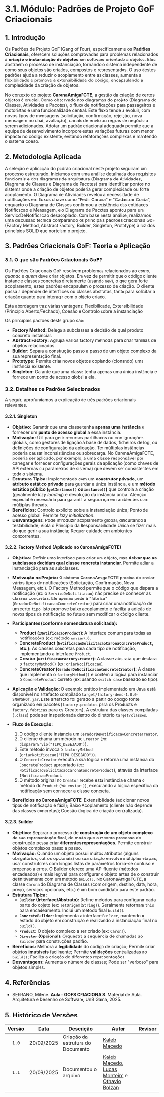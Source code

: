 # 3.1. Módulo: Padrões de Projeto GoF Criacionais

## 1. Introdução

Os Padrões de Projeto GoF (Gang of Four), especificamente os **Padrões Criacionais**, oferecem soluções comprovadas para problemas relacionados à **criação e instanciação de objetos** em software orientado a objetos. Eles abstraem o processo de instanciação, tornando o sistema independente de como seus objetos são criados, compostos e representados. O uso destes padrões ajuda a reduzir o acoplamento entre as classes, aumenta a flexibilidade e promove a extensibilidade do código, encapsulando a complexidade da criação de objetos.

No contexto do projeto **CaronaAmigaFCTE**, a gestão da criação de certos objetos é crucial. Como observado nos diagramas do projeto (Diagrama de Classes, Atividades e Pacotes), o fluxo de notificações para passageiros e motoristas é uma funcionalidade central. Este fluxo tende a evoluir, com novos tipos de mensagens (solicitação, confirmação, rejeição, nova mensagem no chat, avaliação), canais de envio ou regras de negócio a serem adicionados. Adotar um padrão criacional adequado permite que a equipe de desenvolvimento incorpore estas variações futuras com menor impacto no código existente, evitando refatorações complexas e mantendo o sistema coeso.


## 2. Metodologia Aplicada

A seleção e aplicação do padrão criacional neste projeto seguiram um processo estruturado. Iniciamos com uma análise detalhada dos requisitos funcionais e dos diagramas de arquitetura (Diagrama de Atividades, Diagrama de Classes e Diagrama de Pacotes) para identificar pontos no sistema onde a criação de objetos poderia gerar complexidade ou forte acoplamento. O Diagrama de Atividades revelou a necessidade de notificações em fluxos chave como "Pedir Carona" e "Cadastrar Conta", enquanto o Diagrama de Classes confirmou a existência das entidades Notificacao e Mensagem, e o Diagrama de Pacotes apontou para um ServicoDeNotificacao desacoplado. Com base nesta análise, realizamos uma discussão técnica comparando os principais padrões criacionais GoF (Factory Method, Abstract Factory, Builder, Singleton, Prototype) à luz dos princípios SOLID que norteiam o projeto. 

## 3. Padrões Criacionais GoF: Teoria e Aplicação

### 3.1. O que são Padrões Criacionais GoF?

Os Padrões Criacionais GoF resolvem problemas relacionados ao *como*, *quando* e *quem* deve criar objetos. Em vez de permitir que o código cliente instancie classes concretas diretamente (usando `new`), o que gera forte acoplamento, estes padrões encapsulam o processo de criação. O cliente passa a depender de interfaces ou classes abstratas, tanto para solicitar a criação quanto para interagir com o objeto criado.

Esta abordagem traz várias vantagens: Flexibilidade, Extensibilidade (Princípio Aberto/Fechado), Coesão e Controlo sobre a instanciação.

Os principais padrões deste grupo são:
* **Factory Method:** Delega a subclasses a decisão de qual produto concreto instanciar.
* **Abstract Factory:** Agrupa vários factory methods para criar famílias de objetos relacionados.
* **Builder:** Separa a construção passo a passo de um objeto complexo da sua representação final.
* **Prototype:** Permite criar novos objetos copiando (clonando) uma instância existente.
* **Singleton:** Garante que uma classe tenha apenas uma única instância e fornece um ponto de acesso global a ela.

### 3.2. Detalhes de Padrões Selecionados

A seguir, aprofundamos a explicação de três padrões criacionais relevantes.

#### 3.2.1. Singleton

* **Objetivo:** Garantir que uma classe tenha **apenas uma instância** e fornecer um **ponto de acesso global** a essa instância.
* **Motivação:** Útil para gerir recursos partilhados ou configurações globais, como gestores de ligação à base de dados, ficheiros de log, ou definições de configuração da aplicação. Ter múltiplas instâncias poderia causar inconsistências ou sobrecarga. No CaronaAmigaFCTE, poderia ser aplicado, por exemplo, a uma classe responsável por carregar e fornecer configurações gerais da aplicação (como chaves de API externas ou parâmetros de sistema) que devem ser consistentes em todo o sistema.
* **Estrutura Típica:** Implementado com um **construtor privado**, um **atributo estático privado** para guardar a única instância, e um **método estático público (`getInstance()` ou `instance()`)** que controla a criação (geralmente *lazy loading*) e devolução da instância única. Atenção especial é necessária para garantir a segurança em ambientes com múltiplas threads.
* **Benefícios:** Controlo explícito sobre a instanciação única; Ponto de acesso global; Permite *lazy initialization*.
* **Desvantagens:** Pode introduzir acoplamento global, dificultando a testabilidade; Viola o Princípio da Responsabilidade Única se fizer mais do que gerir a sua instância; Requer cuidado em ambientes concorrentes.

#### 3.2.2. Factory Method (Aplicado no CaronaAmigaFCTE)

* **Objetivo:** Definir uma interface para criar um objeto, mas **deixar que as subclasses decidam qual classe concreta instanciar**. Permite adiar a instanciação para as subclasses.
* **Motivação no Projeto:** O sistema CaronaAmigaFCTE precisa de enviar vários tipos de notificações (Solicitação, Confirmação, Nova Mensagem, etc.). O Factory Method permite que o código que dispara a notificação (ex: o `ServicoDeNotificacao`) não precise de conhecer as classes concretas. Ele apenas pede à "fábrica" (`GeradorDeNotificacaoConcreteCreator`) para criar uma notificação de um certo `tipo`. Isto promove baixo acoplamento e facilita a adição de novos tipos de notificação no futuro sem modificar o código cliente.

* **Participantes (conforme nomenclatura solicitada):**
    * **Product (`INotificacaoProduct`):** A interface comum para todas as notificações (ex: método `enviar()`).
    * **ConcreteProduct (`NotificacaoSolicitacaoCaronaConcreteProduct`, etc.):** As classes concretas para cada tipo de notificação, implementando a interface `Product`.
    * **Creator (`NotificacaoFactoryCreator`):** A classe abstrata que declara o `factoryMethod()` (ex: `criarNotificacao`).
    * **ConcreteCreator (`GeradorDeNotificacaoConcreteCreator`):** A classe que implementa o `factoryMethod()` e contém a lógica para instanciar o `ConcreteProduct` correto (ex: usando `switch case` baseado no tipo).

* **Aplicação e Validação:** O exemplo prático implementado em Java está disponível no artefacto compilado `target/factory-demo-1.0.0-SNAPSHOT.jar`. Este artefacto foi gerado a partir do código fonte organizado em pacotes (`factory.produtos` para os Products e `factory.fabricas` para os Creators). A estrutura das classes compiladas (`.class`) pode ser inspecionada dentro do diretório `target/classes`.

* **Fluxo de Execução:**
    1.  O código cliente instancia um `GeradorDeNotificacaoConcreteCreator`.
    2.  O cliente chama um método no `Creator` (ex: `dispararEnvio("TIPO_DESEJADO")`).
    3.  Este método invoca o `factoryMethod` (`criarNotificacao("TIPO_DESEJADO")`).
    4.  O `ConcreteCreator` executa a sua lógica e retorna uma instância do `ConcreteProduct` apropriado (ex: `NotificacaoSolicitacaoCaronaConcreteProduct`), através da interface `INotificacaoProduct`.
    5.  O método original no `Creator` recebe esta instância e chama o método do `Product` (ex: `enviar()`), executando a lógica específica da notificação sem conhecer a classe concreta.



* **Benefícios no CaronaAmigaFCTE:** Extensibilidade (adicionar novos tipos de notificação é fácil); Baixo Acoplamento (cliente não depende das classes concretas); Coesão (lógica de criação centralizada).

#### 3.2.3. Builder

* **Objetivo:** Separar o processo de **construção de um objeto complexo** da sua representação final, de modo que o mesmo processo de construção possa criar **diferentes representações**. Permite construir objetos complexos passo a passo.
* **Motivação:** Quando um objeto possui muitos atributos (alguns obrigatórios, outros opcionais) ou sua criação envolve múltiplas etapas, usar construtores com longas listas de parâmetros torna-se confuso e propenso a erros. O Builder oferece uma API fluente (métodos encadeados) e mais legível para configurar o objeto antes de o construir definitivamente com um método `build()`. No CaronaAmigaFCTE, a classe `Carona` do Diagrama de Classes (com origem, destino, data, hora, preço, serviços opcionais, etc.) é um bom candidato para este padrão.
* **Estrutura Típica:**
    * **`Builder` (Interface/Abstrato):** Define métodos para configurar cada parte do objeto (ex: `setOrigem(String)`). Geralmente retornam `this` para encadeamento. Inclui um método final `build()`.
    * **`ConcreteBuilder`:** Implementa a interface `Builder`, mantendo o estado do objeto em construção e realizando a instanciação final no `build()`.
    * **`Product`:** O objeto complexo a ser criado (ex: `Carona`).
    * **`Director` (Opcional):** Orquestra a sequência de chamadas ao `Builder` para construções padrão.
* **Benefícios:** Melhora a **legibilidade** do código de criação; Permite criar objetos **imutáveis** facilmente; Permite **validações** centralizadas no `build()`; Facilita a criação de diferentes representações.
* **Desvantagens:** Aumenta o número de classes; Pode ser "verboso" para objetos simples.

## 4. Referências

* SERRANO, Milene. **Aula - GOFS CRIACIONAIS**. Material de Aula. Arquitetura e Desenho de Software, UnB Gama, 2025.


## 5. Histórico de Versões

| Versão | Data       | Descrição                                    | Autor                                          | Revisor |
| :----: | ---------- | -------------------------------------------- | ---------------------------------------------- | ------- |
|  `1.0` | 20/09/2025 | Criação da estrutura do Documento            | [Kaleb Macedo](https://github.com/kalebmacedo) |         |
|  `1.1` | 20/09/2025 | Documentou o arquivo                      | [Kaleb Macedo](https://github.com/kalebmacedo), [Lucas Monteiro](https://github.com/LucasMF1) e [Othavio Bolzan](https://github.com/bolzanMGB) |         |
